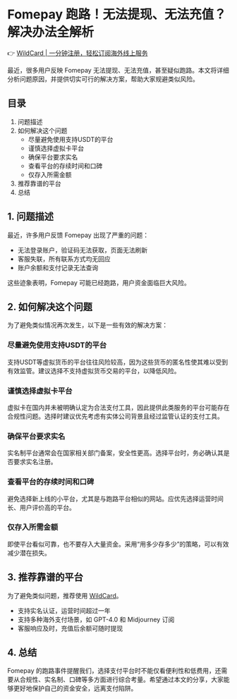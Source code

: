 # Fomepay 跑路！无法提现、无法充值？解决办法全解析

👉 [WildCard | 一分钟注册，轻松订阅海外线上服务](https://bbtdd.com/WildCard)

最近，很多用户反映 Fomepay 无法提现、无法充值，甚至疑似跑路。本文将详细分析问题原因，并提供切实可行的解决方案，帮助大家规避类似风险。

## 目录
1. 问题描述  
2. 如何解决这个问题  
   - 尽量避免使用支持USDT的平台  
   - 谨慎选择虚拟卡平台  
   - 确保平台要求实名  
   - 查看平台的存续时间和口碑  
   - 仅存入所需金额  
3. 推荐靠谱的平台  
4. 总结  

## 1. 问题描述

最近，许多用户反馈 Fomepay 出现了严重的问题：
- 无法登录账户，验证码无法获取，页面无法刷新  
- 客服失联，所有联系方式均无回应  
- 账户余额和支付记录无法查询  

这些迹象表明，Fomepay 可能已经跑路，用户资金面临巨大风险。

## 2. 如何解决这个问题

为了避免类似情况再次发生，以下是一些有效的解决方案：

### 尽量避免使用支持USDT的平台  
支持USDT等虚拟货币的平台往往风险较高，因为这些货币的匿名性使其难以受到有效监管。建议选择不支持虚拟货币交易的平台，以降低风险。

### 谨慎选择虚拟卡平台  
虚拟卡在国内并未被明确认定为合法支付工具，因此提供此类服务的平台可能存在合规性问题。选择时建议优先考虑有实体公司背景且经过监管认证的支付工具。

### 确保平台要求实名  
实名制平台通常会在国家相关部门备案，安全性更高。选择平台时，务必确认其是否要求实名注册。

### 查看平台的存续时间和口碑  
避免选择新上线的小平台，尤其是与跑路平台相似的网站。应优先选择运营时间长、用户评价高的平台。

### 仅存入所需金额  
即使平台看似可靠，也不要存入大量资金。采用“用多少存多少”的策略，可以有效减少潜在损失。

## 3. 推荐靠谱的平台

为了避免类似问题，推荐使用 [WildCard](https://bbtdd.com/WildCard)。  
- 支持实名认证，运营时间超过一年  
- 支持多种海外支付场景，如 GPT-4.0 和 Midjourney 订阅  
- 客服响应及时，充值后余额可随时提现  

## 4. 总结

Fomepay 的跑路事件提醒我们，选择支付平台时不能仅看便利性和低费用，还需要从合规性、实名制、口碑等多方面进行综合考量。希望通过本文的分享，大家能够更好地保护自己的资金安全，远离支付陷阱。